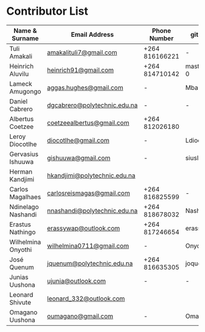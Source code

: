 # Contributor List
Name & Surname | Email Address | Phone Number | gitub Username | Team
---------------|---------------|--------------|---------------|---------------
Tuli Amakali   | amakalituli7@gmail.com | +264 816166221 | - |
Heinrich Aluvilu | heinrich91@gmail.com | +264 814710142 | mastermind64222-0 |
Lameck Amugongo | aggas.hughes@gmail.com | - | Mbangula |
Daniel Cabrero | dgcabrero@polytechnic.edu.na | - | - |
Albertus Coetzee | coetzeealbertus@gmail.com | +264 812026180 | |
Leroy Diocotlhe | diocotlhe@gmail.com | - | Ldiocotlhe |
Gervasius Ishuuwa | gishuuwa@gmail.com | - | siuslam |
Herman Kandjimi | hkandjimi@polytechnic.edu.na | | |
Carlos Magalhaes | carlosreismagas@gmail.com | +264 816825599 | - |
Ndinelago Nashandi | nnashandi@polytechnic.edu.na | +264 818678032 | Nashandi |
Erastus Nathingo | erassywap@outlook.com  | +264 817246654 |erassyNathingo |
Wilhelmina Onyothi | wilhelmina0711@gmail.com | - | Onyothi |
José Quenum | jquenum@polytechnic.edu.na | +264 816635305 | joques |
Junias Uushona | ujunia@outlook.com | - | - |
Leonard Shivute | leonard_332@outlook.com | | |
Omagano Uushona | oumagano@gmail.com | - | Omagano |
